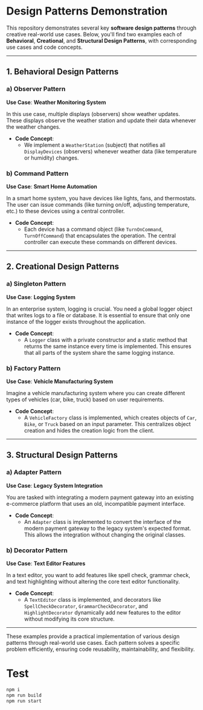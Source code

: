 # **Design Patterns Demonstration**

This repository demonstrates several key **software design patterns** through creative real-world use cases. Below, you'll find two examples each of **Behavioral**, **Creational**, and **Structural Design Patterns**, with corresponding use cases and code concepts.

---

## **1. Behavioral Design Patterns**

### a) **Observer Pattern**
**Use Case**: **Weather Monitoring System**

In this use case, multiple displays (observers) show weather updates. These displays observe the weather station and update their data whenever the weather changes.

- **Code Concept**: 
    - We implement a `WeatherStation` (subject) that notifies all `DisplayDevices` (observers) whenever weather data (like temperature or humidity) changes.
    
### b) **Command Pattern**
**Use Case**: **Smart Home Automation**

In a smart home system, you have devices like lights, fans, and thermostats. The user can issue commands (like turning on/off, adjusting temperature, etc.) to these devices using a central controller.

- **Code Concept**: 
    - Each device has a command object (like `TurnOnCommand`, `TurnOffCommand`) that encapsulates the operation. The central controller can execute these commands on different devices.

---

## **2. Creational Design Patterns**

### a) **Singleton Pattern**
**Use Case**: **Logging System**

In an enterprise system, logging is crucial. You need a global logger object that writes logs to a file or database. It is essential to ensure that only one instance of the logger exists throughout the application.

- **Code Concept**: 
    - A `Logger` class with a private constructor and a static method that returns the same instance every time is implemented. This ensures that all parts of the system share the same logging instance.

### b) **Factory Pattern**
**Use Case**: **Vehicle Manufacturing System**

Imagine a vehicle manufacturing system where you can create different types of vehicles (car, bike, truck) based on user requirements.

- **Code Concept**: 
    - A `VehicleFactory` class is implemented, which creates objects of `Car`, `Bike`, or `Truck` based on an input parameter. This centralizes object creation and hides the creation logic from the client.

---

## **3. Structural Design Patterns**

### a) **Adapter Pattern**
**Use Case**: **Legacy System Integration**

You are tasked with integrating a modern payment gateway into an existing e-commerce platform that uses an old, incompatible payment interface.

- **Code Concept**: 
    - An `Adapter` class is implemented to convert the interface of the modern payment gateway to the legacy system's expected format. This allows the integration without changing the original classes.

### b) **Decorator Pattern**
**Use Case**: **Text Editor Features**

In a text editor, you want to add features like spell check, grammar check, and text highlighting without altering the core text editor functionality.

- **Code Concept**: 
    - A `TextEditor` class is implemented, and decorators like `SpellCheckDecorator`, `GrammarCheckDecorator`, and `HighlightDecorator` dynamically add new features to the editor without modifying its core structure.

---

These examples provide a practical implementation of various design patterns through real-world use cases. Each pattern solves a specific problem efficiently, ensuring code reusability, maintainability, and flexibility.


# Test

```bash
npm i
npm run build
npm run start